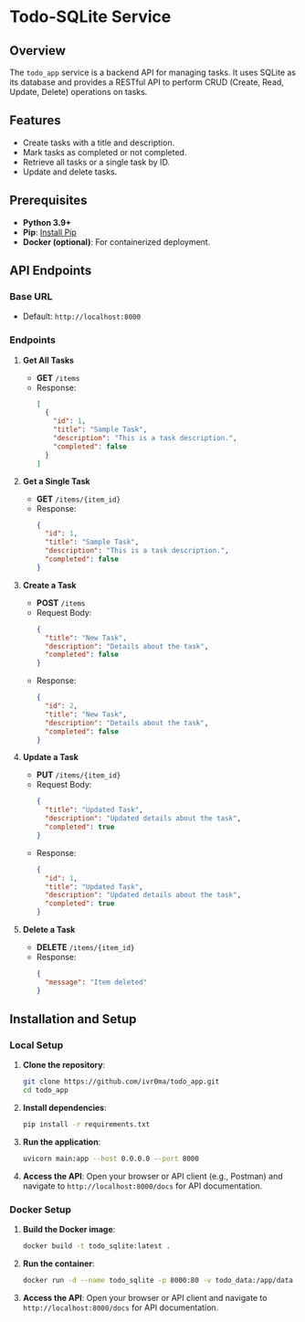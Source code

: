 # Todo-SQLite Service

## Overview
The `todo_app` service is a backend API for managing tasks. It uses SQLite as its database and provides a RESTful API to perform CRUD (Create, Read, Update, Delete) operations on tasks.

## Features
- Create tasks with a title and description.
- Mark tasks as completed or not completed.
- Retrieve all tasks or a single task by ID.
- Update and delete tasks.

## Prerequisites
- **Python 3.9+**
- **Pip**: [Install Pip](https://pip.pypa.io/en/stable/installation/)
- **Docker (optional)**: For containerized deployment.

## API Endpoints
### Base URL
- Default: `http://localhost:8000`

### Endpoints
1. **Get All Tasks**
   - **GET** `/items`
   - Response:
     ```json
     [
       {
         "id": 1,
         "title": "Sample Task",
         "description": "This is a task description.",
         "completed": false
       }
     ]
     ```

2. **Get a Single Task**
   - **GET** `/items/{item_id}`
   - Response:
     ```json
     {
       "id": 1,
       "title": "Sample Task",
       "description": "This is a task description.",
       "completed": false
     }
     ```

3. **Create a Task**
   - **POST** `/items`
   - Request Body:
     ```json
     {
       "title": "New Task",
       "description": "Details about the task",
       "completed": false
     }
     ```
   - Response:
     ```json
     {
       "id": 2,
       "title": "New Task",
       "description": "Details about the task",
       "completed": false
     }
     ```

4. **Update a Task**
   - **PUT** `/items/{item_id}`
   - Request Body:
     ```json
     {
       "title": "Updated Task",
       "description": "Updated details about the task",
       "completed": true
     }
     ```
   - Response:
     ```json
     {
       "id": 1,
       "title": "Updated Task",
       "description": "Updated details about the task",
       "completed": true
     }
     ```

5. **Delete a Task**
   - **DELETE** `/items/{item_id}`
   - Response:
     ```json
     {
       "message": "Item deleted"
     }
     ```

## Installation and Setup

### Local Setup
1. **Clone the repository**:
   ```bash
   git clone https://github.com/ivr0ma/todo_app.git
   cd todo_app
   ```

2. **Install dependencies**:
   ```bash
   pip install -r requirements.txt
   ```

3. **Run the application**:
   ```bash
   uvicorn main:app --host 0.0.0.0 --port 8000
   ```

4. **Access the API**:
   Open your browser or API client (e.g., Postman) and navigate to `http://localhost:8000/docs` for API documentation.

### Docker Setup

1. **Build the Docker image**:
   ```bash
   docker build -t todo_sqlite:latest .
   ```

2. **Run the container**:
   ```bash
   docker run -d --name todo_sqlite -p 8000:80 -v todo_data:/app/data todo_sqlite:latest
   ```

3. **Access the API**:
   Open your browser or API client and navigate to `http://localhost:8000/docs` for API documentation.
